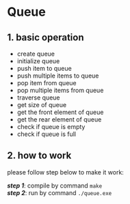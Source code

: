 # Queue

## 1. basic operation
- create queue  
- initialize queue
- push item to queue
- push multiple items to queue
- pop item from queue
- pop multiple items from queue
- traverse queue
- get size of queue
- get the front element of queue
- get the rear element of queue
- check if queue is empty
- check if queue is full

## 2. how to work
please follow step below to make it work:

__*step 1*__: compile by command `make`  
__*step 2*__: run by command `./queue.exe`